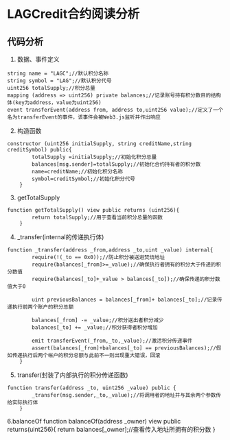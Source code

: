 # LAGCredit合约阅读分析

## 代码分析
1. 数据、事件定义
```
string name = "LAGC";//默认积分名称
string symbol = "LAG";//默认积分代号
uint256 totalSupply;//积分总量
mapping (address => uint256) private balances;//记录账号持有积分数目的结构体(key为address，value为uint256)
event transferEvent(address from, address to,uint256 value);//定义了一个名为transferEvent的事件，该事件会被Web3.js监听并作出响应
```

2. 构造函数
```
constructor (uint256 initialSupply, string creditName,string creditSymbol) public{
        totalSupply =initialSupply;//初始化积分总量
        balances[msg.sender]=totalSupply;//初始化合约持有者的积分数
        name=creditName;//初始化积分名称
        symbol=creditSymbol;//初始化积分代号        
    }
```

3. getTotalSupply
```
function getTotalSupply() view public returns (uint256){
        return totalSupply;//用于查看当前积分总量的函数
    }
```

4. _transfer(internal的传递执行体)
```
function _transfer(address _from,address _to,uint _value) internal{        
        require(!(_to == 0x0));//防止积分被送进焚烧地址
        require(balances[_from]>=_value);//确保执行者拥有的积分大于传递的积分数值
        require(balances[_to]+_value > balances[_to]);//确保传递的积分数值大于0
        
        uint previousBalances = balances[_from]+ balances[_to];//记录传递执行前两个账户的积分总额
        
        balances[_from] -= _value;//积分送出者积分减少
        balances[_to] += _value;//积分获得者积分增加
        
        emit transferEvent(_from,_to,_value);//激活积分传递事件
        assert(balances[_from]+balances[_to] == previousBalances);//假如传递执行后两个帐户的积分总额与此前不一则出现重大错误，回滚        
    }
```

5. transfer(封装了内部执行的积分传递函数)
```
function transfer(address _to, uint256 _value) public {
        _transfer(msg.sender,_to,_value);//将调用者的地址并与其余两个参数传给实际执行体
    }
```

6.balanceOf
 function balanceOf(address _owner) view public returns(uint256){
        return balances[_owner];//查看传入地址所拥有的积分数
    }